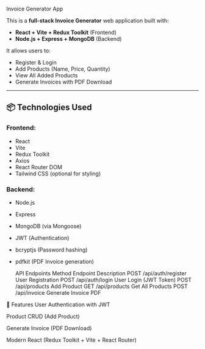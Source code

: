 Invoice Generator App

This is a **full-stack Invoice Generator** web application built with:
- **React + Vite + Redux Toolkit** (Frontend)
- **Node.js + Express + MongoDB** (Backend)

It allows users to:
- Register & Login  
- Add Products (Name, Price, Quantity)  
- View All Added Products  
- Generate Invoices with PDF Download

---

## 📦 Technologies Used

### Frontend:
- React
- Vite
- Redux Toolkit
- Axios
- React Router DOM
- Tailwind CSS (optional for styling)

### Backend:
- Node.js
- Express
- MongoDB (via Mongoose)
- JWT (Authentication)
- bcryptjs (Password hashing)
- pdfkit (PDF Invoice generation)

  API Endpoints
Method	Endpoint	Description
POST	/api/auth/register	User Registration
POST	/api/auth/login	User Login (JWT Token)
POST	/api/products	Add Product
GET	/api/products	Get All Products
POST	/api/invoice	Generate Invoice PDF

🚀 Features
User Authentication with JWT

Product CRUD (Add Product)

Generate Invoice (PDF Download)

Modern React (Redux Toolkit + Vite + React Router)

